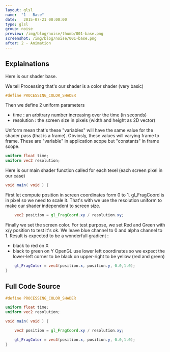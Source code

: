 ```yaml
---
layout: glsl
name:  "1 - Base"
date:   2015-07-21 00:00:00
type: glsl
group: noise
preview: /img/blog/noise/thumb/001-base.png
screenshot: /img/blog/noise/001-base.png
after: 2 - Animation
---
```

## Explainations

Here is our shader base.

We tell Processing that's our shader is a color shader (very basic)

``` glsl
#define PROCESSING_COLOR_SHADER

```

Then we define 2 uniform parameters
- time : an arbitrary number increasing over the time (in seconds)
- resolution : the screen size in pixels (width and height as 2D vector)

Uniform mean that's these "variables" will have the same value for the shader pass (that is a frame).
Obviosly, these values will varying frame to frame.
These are "variable" in application scope but "constants" in frame scope. 

``` glsl
uniform float time;
uniform vec2 resolution;

```

Here is our main shader function called for each texel (each screen pixel in our case)

``` glsl
void main( void ) {

```

First let compute position in screen coordinates form 0 to 1.
gl_FragCoord is in pixel so we need to scale it. That's with we use the resolution uniform to make
our shader independent to screen size.

``` glsl
	vec2 position = gl_FragCoord.xy / resolution.xy;

```

Finally we set the screen color.
For test purpose, we set Red and Green with x/y position to test it's ok.
We leave blue channel to 0 and alpha channel to 1.
Result is expected to be a wonderfull gradient :
- black to red on X
- black to green on Y
OpenGL use lower left coordinates so we expect the lower-left corner to be black on upper-right to be yellow (red and green)

``` glsl
	gl_FragColor = vec4(position.x, position.y, 0.0,1.0);
}
```


## Full Code Source

``` glsl
#define PROCESSING_COLOR_SHADER

uniform float time;
uniform vec2 resolution;

void main( void ) {

	vec2 position = gl_FragCoord.xy / resolution.xy;

	gl_FragColor = vec4(position.x, position.y, 0.0,1.0);
}
```
